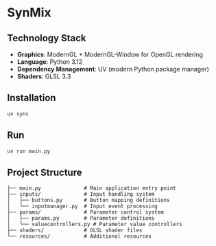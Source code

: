 # SynMix

## Technology Stack
- **Graphics**: ModernGL + ModernGL-Window for OpenGL rendering
- **Language**: Python 3.12
- **Dependency Management**: UV (modern Python package manager)
- **Shaders**: GLSL 3.3

## Installation

```bash
uv sync
```

## Run

```bash
uv run main.py
```

## Project Structure

```
├── main.py              # Main application entry point
├── inputs/              # Input handling system
│   ├── buttons.py       # Button mapping definitions
│   └── inputmanager.py  # Input event processing
├── params/              # Parameter control system
│   ├── params.py        # Parameter definitions
│   └── valuecontrollers.py # Parameter value controllers
├── shaders/             # GLSL shader files
└── resources/           # Additional resources
```
